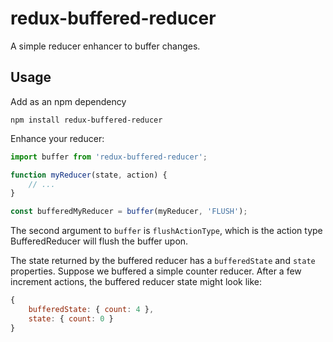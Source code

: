 # redux-buffered-reducer

A simple reducer enhancer to buffer changes.

## Usage

Add as an npm dependency

```
npm install redux-buffered-reducer
```

Enhance your reducer:

```javascript
import buffer from 'redux-buffered-reducer';

function myReducer(state, action) {
	// ...
}

const bufferedMyReducer = buffer(myReducer, 'FLUSH');
```

The second argument to `buffer` is `flushActionType`, which is the action type BufferedReducer will flush the buffer upon.

The state returned by the buffered reducer has a `bufferedState` and `state` properties. Suppose we buffered a simple counter reducer. After a few increment actions, the buffered reducer state might look like:

```javascript
{
	bufferedState: { count: 4 },
	state: { count: 0 }
}
```
